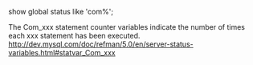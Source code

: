 show global status like 'com%';

The Com_xxx statement counter variables indicate the number of times each xxx statement has been executed. 
http://dev.mysql.com/doc/refman/5.0/en/server-status-variables.html#statvar_Com_xxx
